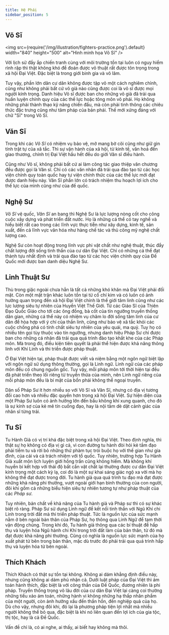 ```yaml
---
title: Hệ Phái
sidebar_position: 5
---
```


## Võ Sĩ
<img src={require('/img/illustration/fighters-practice.png').default}  width="840" height="500" alt="Hình minh họa Võ Sĩ" />

Với lịch sử đầy ắp chiến tranh cùng với môi trường tồn tại luôn có nguy hiểm rình rập thì thật không khó để đoán được võ thuật rất được tôn trọng trong xã hội Đại Việt. Đặc biệt là trong giới binh gia và võ lâm. 

Tuy vậy, phần lớn dân cư dân không được tập võ một cách nghiêm chỉnh, cũng như không phải bất cứ võ giả nào cũng được coi là võ sĩ được mọi người kính trọng. Danh hiệu Võ sĩ được ban cho những võ giả đã trải qua huấn luyện chính quy của các thế lực hoặc tông môn võ phái. Họ không những phải thành thạo kỹ năng chiến đấu, mà còn phải tinh thông các chiêu thức đặc trưng cũng như tâm pháp của bản phái. Thế mới xứng đáng với chữ "Sĩ" trong Võ Sĩ.


## Văn Sĩ

Trong khi các *Võ Sĩ* có nhiệm vụ bảo vệ, mở mang bờ cõi cũng như giữ gìn tính trật tự của xã tắc. Thì sự vận hành của xã hội, từ kinh tế, văn hoá đến giao thương, chính trị Đại Việt hầu hết đều do giới Văn sĩ điều hành. 

Cũng như Võ sĩ, không phải bất cứ ai làm công tác giao thiệp văn chương đều được gọi là Văn sĩ. Chỉ có các văn nhân đã trải qua đào tạo từ các học viện chính quy toàn quốc hay tư viện chính thức của các thế lực mới đạt được danh hiệu này. Văn Sĩ phần lớn có trách nhiệm thu hoạch lợi ích cho thế lực của mình cũng như của đế quốc.


## Nghệ Sư

*Võ Sĩ* vệ quốc, *Văn Sĩ* an bang thì Nghệ Sư là lực lượng nòng cốt cho công cuộc xây dựng và phát triển đất nước. Họ là những cá thể có tay nghề và hiểu biết rất cao trong các lĩnh vực thực tiễn như xây dựng, kinh tế, sản xuất, đến cả lĩnh vực văn hóa như hàng chế tác và thủ công mỹ nghệ chất lượng cao. 

Nghệ Sư còn hoạt động trong lĩnh vực phi vật chất như nghệ thuật, thúc đẩy chất lượng đời sống tinh thần của cư dân Đại Việt. Chỉ có những cá thể đạt thành tựu nhất định và trải qua đào tạo từ các học viện chính quy của Đế Quốc mới được ban danh diệu Nghệ Sư.

## Linh Thuật Sư
Thù trong giặc ngoài chưa hẳn là tất cả những khó khăn mà Đại Việt phải đối mặt. Còn một mặt trận khác luôn tồn tại từ cổ chí kim và có luôn có ảnh hưởng quan trọng đến xã hội Đại Việt chính là thế giới tâm linh cũng như các lực lượng siêu tự nhiên của Huyền Việt Thế Giới. Từ các Giáo Sĩ của Thiên Đạo Quốc Giáo cho tới các ông đồng, bà cốt của tín ngưỡng truyền thống dân gian, những cá thể này có nhiệm vụ chăm lo đời sống tâm linh của cư dân để hòa hợp với ý chí của thần linh, cũng như bảo vệ xã tắc khỏi các cuộc chống phá có tính chất siêu tự nhiên của yêu quái, ma quỷ. Tuy họ có nhiều tên gọi tùy thuộc vào tín ngưỡng, nhưng danh hiệu Pháp Sư chỉ được ban cho những cá nhân đã trải qua quá trình đào tạo khắt khe của các Pháp môn. Mà trong đó, điều kiện tiên quyết là phải thể hiện được khả năng thông linh với Khí Linh và thi triển được pháp thuật. 

Ở Đại Việt hiện tại, pháp thuật được viết và niệm bằng một ngôn ngữ biệt lập với ngôn ngữ sử dụng thông thường, gọi là Linh ngữ. Linh ngữ của các pháp môn đều có chung nguồn gốc. Tuy vậy, mỗi pháp môn tới thời hiện tại đều đã phát triển theo lối riêng từ truyền thừa của mình, nên Linh ngữ riêng của mỗi pháp môn đều là bí mật của bổn phái không thể ngoại truyền.

Dân số Pháp Sư ít hơn nhiều so với Võ Sĩ và Văn Sĩ, nhưng có địa vị tương đối cao hơn và nhiều đặc quyền hơn trong xã hội Đại Việt. Sự hiện diện của một Pháp Sư luôn có ảnh hưởng lớn đến bầu không khí xung quanh, cho đó là sự kính sợ của kẻ mê tín cuồng đạo, hay là nội tâm dè dặt cảnh giác của nhân sĩ từng trải.

## Tu Sĩ

Tu Hành Giả có vị trí khá đặc biệt trong xã hội Đại Việt. Theo định nghĩa, thì thật sự họ không có địa vị gì cả, vì con đường tu hành đòi hỏi kẻ tầm đạo phải tiềm tu và rời bỏ những thứ phàm tục trói buộc họ với thế gian như gia đình, của cải và cả trách nhiệm với tổ quốc. Tuy nhiên, trường hợp Tu Hành Giả xuất môn lịch luyện giới hồng trần cũng không hiếm. Mà không khí huyền bí kết hợp với thái độ bất cần vật chất lại thường được cư dân Đại Việt kính trọng một cách kỳ lạ, coi đó là một sự khai sáng giác ngộ xa vời mà họ không thể đạt được trong đời.
Tu hành giả qua quá trình tu đạo mà đạt được những khả năng phi thường, vượt ngoài giới hạn bình thường của con người, đôi khi gồm cả những biểu hiện siêu tự nhiên tương tự như pháp thuật của các *Pháp sư*.

Tuy nhiên, bản chất về khả năng của Tu hành giả và Pháp sư thì có sự khác biệt rõ ràng. Pháp Sư sử dụng Linh ngữ để kết nối tinh thần với Ngũ Khí chi Linh trong trời đất mà thi triển pháp thuật. Tức là nguồn lực của sức mạnh nằm ở bên ngoài bản thân của Pháp Sư, họ thông qua Linh Ngữ để tạm thời vận động chúng. Trong khi đó, Tu hành giả thông qua các bí thuật để hấp thụ và luyện hóa Ngũ hành chi Khí trong trời đất làm của bản thân, từ đó mà đạt được khả năng phi thường. Cũng có nghĩa là nguồn lực sức mạnh của họ xuất phát từ bên trong bản thân, mặc dù trước đó phải trải qua quá trình hấp thụ và luyện hóa từ bên ngoài.

## Thích Khách

Thích Khách có thật sự tồn tại không. Không ai dám khẳng định điều này, nhưng cũng không ai dám phủ nhận cả.
Dưới luật pháp của Đại Việt thì ám toán hành thích, đặc biệt là với công thần của Đế Quốc, đương nhiên là phi pháp.
Truyền thống trọng võ lâu đời của cư dân Đại Việt lại càng coi thường những tiểu xảo ám toán, những hành vi không những hạ thấp nhân phẩm của một người, còn ảnh hưởng xấu đến thần hồn, đến nghiệp quả của họ.
Dù cho vậy, nhưng đôi khi, đó lại là phương pháp tiện lợi nhất mà nhiều người không thể bỏ qua, đặc biệt là khi nó liên quan đến lợi ích của gia tộc, thị tộc, hay là cả Đế Quốc. 

Vấn đề chỉ là, có ai nghe, ai thấy, ai biết hay không mà thôi.